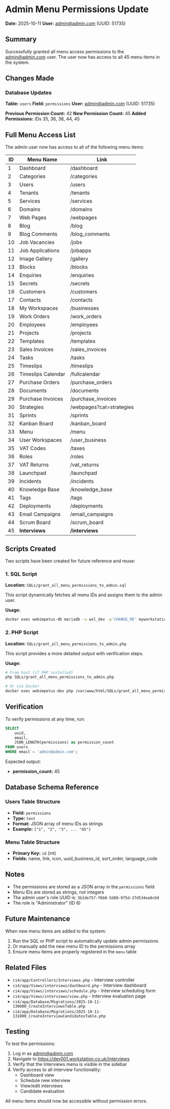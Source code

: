 # Admin Menu Permissions Update

**Date:** 2025-10-11
**User:** admin@admin.com (UUID: 51735)

## Summary

Successfully granted all menu access permissions to the admin@admin.com user. The user now has access to all 45 menu items in the system.

## Changes Made

### Database Updates

**Table:** `users`
**Field:** `permissions`
**User:** admin@admin.com (UUID: 51735)

**Previous Permission Count:** 42
**New Permission Count:** 45
**Added Permissions:** IDs 35, 36, 38, 44, 45

## Full Menu Access List

The admin user now has access to all of the following menu items:

| ID | Menu Name | Link |
|----|-----------|------|
| 1  | Dashboard | /dashboard |
| 2  | Categories | /categories |
| 3  | Users | /users |
| 4  | Tenants | /tenants |
| 5  | Services | /services |
| 6  | Domains | /domains |
| 7  | Web Pages | /webpages |
| 8  | Blog | /blog |
| 9  | Blog Comments | /blog_comments |
| 10 | Job Vacancies | /jobs |
| 11 | Job Applications | /jobapps |
| 12 | Image Gallery | /gallery |
| 13 | Blocks | /blocks |
| 14 | Enquiries | /enquiries |
| 15 | Secrets | /secrets |
| 16 | Customers | /customers |
| 17 | Contacts | /contacts |
| 18 | My Workspaces | /businesses |
| 19 | Work Orders | /work_orders |
| 20 | Employees | /employees |
| 21 | Projects | /projects |
| 22 | Templates | /templates |
| 23 | Sales Invoices | /sales_invoices |
| 24 | Tasks | /tasks |
| 25 | Timeslips | /timeslips |
| 26 | Timeslips Calendar | /fullcalendar |
| 27 | Purchase Orders | /purchase_orders |
| 28 | Documents | /documents |
| 29 | Purchase Invoices | /purchase_invoices |
| 30 | Strategies | /webpages?cat=strategies |
| 31 | Sprints | /sprints |
| 32 | Kanban Board | /kanban_board |
| 33 | Menu | /menu |
| 34 | User Workspaces | /user_business |
| 35 | VAT Codes | /taxes |
| 36 | Roles | /roles |
| 37 | VAT Returns | /vat_returns |
| 38 | Launchpad | /launchpad |
| 39 | Incidents | /incidents |
| 40 | Knowledge Base | /knowledge_base |
| 41 | Tags | /tags |
| 42 | Deployments | /deployments |
| 43 | Email Campaigns | /email_campaigns |
| 44 | Scrum Board | /scrum_board |
| 45 | **Interviews** | **/interviews** |

## Scripts Created

Two scripts have been created for future reference and reuse:

### 1. SQL Script
**Location:** `SQLs/grant_all_menu_permissions_to_admin.sql`

This script dynamically fetches all menu IDs and assigns them to the admin user.

**Usage:**
```bash
docker exec webimpetus-db mariadb -u wsl_dev -p'CHANGE_ME' myworkstation_dev < SQLs/grant_all_menu_permissions_to_admin.sql
```

### 2. PHP Script
**Location:** `SQLs/grant_all_menu_permissions_to_admin.php`

This script provides a more detailed output with verification steps.

**Usage:**
```bash
# From host (if PHP installed)
php SQLs/grant_all_menu_permissions_to_admin.php

# Or via Docker
docker exec webimpetus-dev php /var/www/html/SQLs/grant_all_menu_permissions_to_admin.php
```

## Verification

To verify permissions at any time, run:

```sql
SELECT
    uuid,
    email,
    JSON_LENGTH(permissions) as permission_count
FROM users
WHERE email = 'admin@admin.com';
```

Expected output:
- **permission_count:** 45

## Database Schema Reference

### Users Table Structure
- **Field:** `permissions`
- **Type:** `text`
- **Format:** JSON array of menu IDs as strings
- **Example:** `["1", "2", "3", ... "45"]`

### Menu Table Structure
- **Primary Key:** `id` (int)
- **Fields:** name, link, icon, uuid_business_id, sort_order, language_code

## Notes

- The permissions are stored as a JSON array in the `permissions` field
- Menu IDs are stored as strings, not integers
- The admin user's role UUID is: `3b2de757-f6b0-5d80-975d-37d534ea0cb9`
- The role is "Administrator" (ID 6)

## Future Maintenance

When new menu items are added to the system:

1. Run the SQL or PHP script to automatically update admin permissions
2. Or manually add the new menu ID to the permissions array
3. Ensure menu items are properly registered in the `menu` table

## Related Files

- `ci4/app/Controllers/Interviews.php` - Interview controller
- `ci4/app/Views/interviews/dashboard.php` - Interview dashboard
- `ci4/app/Views/interviews/schedule.php` - Interview scheduling form
- `ci4/app/Views/interviews/view.php` - Interview evaluation page
- `ci4/app/Database/Migrations/2025-10-11-130000_CreateInterviewsTable.php`
- `ci4/app/Database/Migrations/2025-10-11-131000_CreateInterviewCandidatesTable.php`

## Testing

To test the permissions:

1. Log in as admin@admin.com
2. Navigate to https://dev001.workstation.co.uk/interviews
3. Verify that the Interviews menu is visible in the sidebar
4. Verify access to all interview functionality:
   - Dashboard view
   - Schedule new interview
   - View/edit interviews
   - Candidate evaluation

All menu items should now be accessible without permission errors.
